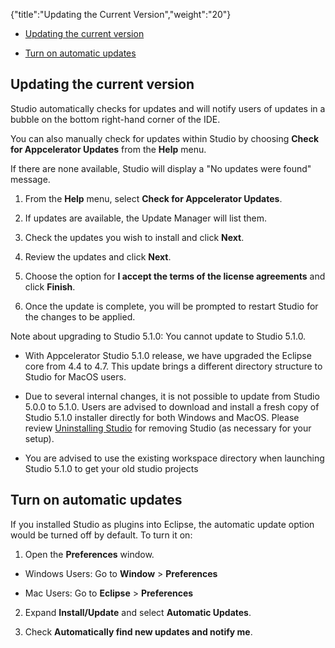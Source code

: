{"title":"Updating the Current Version","weight":"20"}

* [Updating the current version](#Updatingthecurrentversion)

* [Turn on automatic updates](#Turnonautomaticupdates)


## Updating the current version

Studio automatically checks for updates and will notify users of updates in a bubble on the bottom right-hand corner of the IDE.

You can also manually check for updates within Studio by choosing **Check for Appcelerator Updates** from the **Help** menu.

If there are none available, Studio will display a "No updates were found" message.

1. From the **Help** menu, select **Check for Appcelerator Updates**.

2. If updates are available, the Update Manager will list them.

3. Check the updates you wish to install and click **Next**.

4. Review the updates and click **Next**.

5. Choose the option for **I accept the terms of the license agreements** and click **Finish**.

6. Once the update is complete, you will be prompted to restart Studio for the changes to be applied.


Note about upgrading to Studio 5.1.0: You cannot update to Studio 5.1.0.

* With Appcelerator Studio 5.1.0 release, we have upgraded the Eclipse core from 4.4 to 4.7. This update brings a different directory structure to Studio for MacOS users.

* Due to several internal changes, it is not possible to update from Studio 5.0.0 to 5.1.0. Users are advised to download and install a fresh copy of Studio 5.1.0 installer directly for both Windows and MacOS. Please review [Uninstalling Studio](/docs/appc/Axway_Appcelerator_Studio/Axway_Appcelerator_Studio_Guide/Updating_Studio/Uninstalling_Studio/) for removing Studio (as necessary for your setup).

* You are advised to use the existing workspace directory when launching Studio 5.1.0 to get your old studio projects


## Turn on automatic updates

If you installed Studio as plugins into Eclipse, the automatic update option would be turned off by default. To turn it on:

1. Open the **Preferences** window.

  * Windows Users: Go to **Window** > **Preferences**

  * Mac Users: Go to **Eclipse** > **Preferences**

2. Expand **Install/Update** and select **Automatic Updates**.

3. Check **Automatically find new updates and notify me**.
